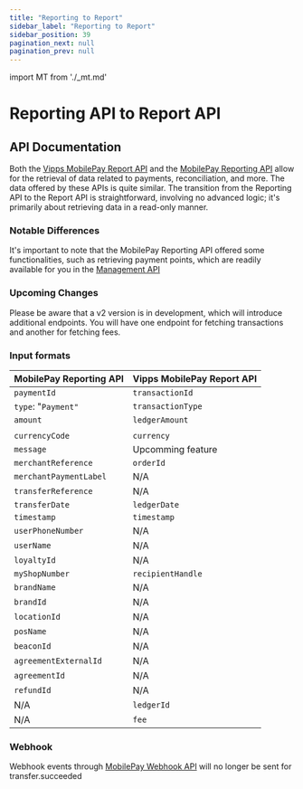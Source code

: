 ```yaml
---
title: "Reporting to Report"
sidebar_label: "Reporting to Report"
sidebar_position: 39
pagination_next: null
pagination_prev: null
---
```


import MT from './_mt.md'

# Reporting API to Report API

## API Documentation

Both the [Vipps MobilePay Report API](https://developer.vippsmobilepay.com/docs/APIs/report-api/) and the [MobilePay Reporting API](https://developer.mobilepay.dk/docs/reporting) allow for the retrieval of data related to payments, reconciliation, and more. The data offered by these APIs is quite similar. The transition from the Reporting API to the Report API is straightforward, involving no advanced logic; it's primarily about retrieving data in a read-only manner. 

### Notable Differences

It's important to note that the MobilePay Reporting API offered some functionalities, such as retrieving payment points, which are readily available for you in the [Management API](https://developer.vippsmobilepay.com/docs/APIs/management-api/management-api-guide/#get-the-sales-units-for-a-merchant-by-orgno)  

### Upcoming Changes

Please be aware that a v2 version is in development, which will introduce additional endpoints. You will have one endpoint for fetching transactions and another for fetching fees.

### Input formats

| **MobilePay Reporting API**             | **Vipps MobilePay Report API**                                                                      |
| ---------------------------------- | ----------------------------------------------------------------------------------------------- |
| `paymentId`                        | `transactionId`                                                                    |
| `type`: "`Payment"`                | `transactionType`                                                                  |
| `amount`                           | `ledgerAmount`                                                                        |
|                                    |                                                                                                 |
| `currencyCode`                     | `currency`                                                                             |
| `message`                           | Upcomming feature                                                                                         |
| `merchantReference` | `orderId`                                                      |
| `merchantPaymentLabel`     | N/A                                                                                          |
| `transferReference`       | N/A                                                                                          |
| `transferDate`            | `ledgerDate`                                                                  |
| `timestamp`               | `timestamp`                                           |
| `userPhoneNumber`         | N/A                                                                                          |
| `userName`                | N/A                                                                                          |
| `loyaltyId`               | N/A                                                                                          |
| `myShopNumber`            | `recipientHandle`                                                                                    |
| `brandName`               | N/A                                                                                          |
| `brandId`                 | N/A                                                                                          |
| `locationId`              | N/A                                                                                          |
| `posName`                 | N/A                                                                                          |
| `beaconId`               | N/A                                                                                          |
| `agreementExternalId`     | N/A                                                                                          |
| `agreementId`             | N/A                                                                                          |
| `refundId`               | N/A                                                                                          |
| N/A               | `ledgerId`                                                                                          |
| N/A               | `fee`                                                                                       |

### Webhook
Webhook events through [MobilePay Webhook API](https://developer.mobilepay.dk/api/wehooks) will no longer be sent for transfer.succeeded
